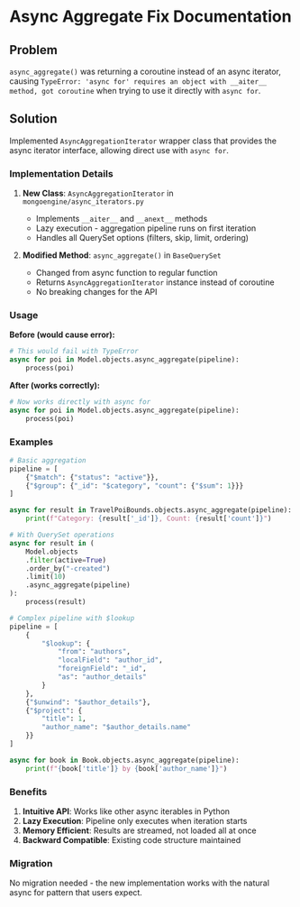 # Async Aggregate Fix Documentation

## Problem
`async_aggregate()` was returning a coroutine instead of an async iterator, causing `TypeError: 'async for' requires an object with __aiter__ method, got coroutine` when trying to use it directly with `async for`.

## Solution
Implemented `AsyncAggregationIterator` wrapper class that provides the async iterator interface, allowing direct use with `async for`.

### Implementation Details

1. **New Class**: `AsyncAggregationIterator` in `mongoengine/async_iterators.py`
   - Implements `__aiter__` and `__anext__` methods
   - Lazy execution - aggregation pipeline runs on first iteration
   - Handles all QuerySet options (filters, skip, limit, ordering)

2. **Modified Method**: `async_aggregate()` in `BaseQuerySet`
   - Changed from async function to regular function
   - Returns `AsyncAggregationIterator` instance instead of coroutine
   - No breaking changes for the API

### Usage

**Before (would cause error):**
```python
# This would fail with TypeError
async for poi in Model.objects.async_aggregate(pipeline):
    process(poi)
```

**After (works correctly):**
```python
# Now works directly with async for
async for poi in Model.objects.async_aggregate(pipeline):
    process(poi)
```

### Examples

```python
# Basic aggregation
pipeline = [
    {"$match": {"status": "active"}},
    {"$group": {"_id": "$category", "count": {"$sum": 1}}}
]

async for result in TravelPoiBounds.objects.async_aggregate(pipeline):
    print(f"Category: {result['_id']}, Count: {result['count']}")

# With QuerySet operations
async for result in (
    Model.objects
    .filter(active=True)
    .order_by("-created")
    .limit(10)
    .async_aggregate(pipeline)
):
    process(result)

# Complex pipeline with $lookup
pipeline = [
    {
        "$lookup": {
            "from": "authors",
            "localField": "author_id",
            "foreignField": "_id",
            "as": "author_details"
        }
    },
    {"$unwind": "$author_details"},
    {"$project": {
        "title": 1,
        "author_name": "$author_details.name"
    }}
]

async for book in Book.objects.async_aggregate(pipeline):
    print(f"{book['title']} by {book['author_name']}")
```

### Benefits

1. **Intuitive API**: Works like other async iterables in Python
2. **Lazy Execution**: Pipeline only executes when iteration starts
3. **Memory Efficient**: Results are streamed, not loaded all at once
4. **Backward Compatible**: Existing code structure maintained

### Migration

No migration needed - the new implementation works with the natural async for pattern that users expect.

